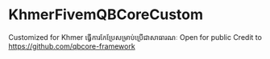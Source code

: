 # KhmerFivemQBCoreCustom
Customized for Khmer
ធ្វើការកែប្រែសម្រាប់ប្រើជាសាធារណៈ Open for public 
Credit to https://github.com/qbcore-framework
